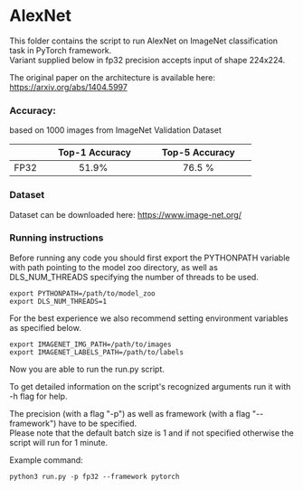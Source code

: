 # AlexNet


This folder contains the script to run AlexNet on ImageNet classification task in PyTorch framework.\
Variant supplied below in fp32 precision accepts input of shape 224x224.

The original paper on the architecture is available here: https://arxiv.org/abs/1404.5997


### Accuracy:

based on 1000 images from ImageNet Validation Dataset

|   | &nbsp;&nbsp;&nbsp;&nbsp; Top-1 Accuracy&nbsp;&nbsp;&nbsp;&nbsp;  |&nbsp;&nbsp;&nbsp;&nbsp; Top-5 Accuracy &nbsp;&nbsp;&nbsp;&nbsp; |
|:---:|:---:|:---:|
| FP32  | 51.9%  | 76.5 %  |


### Dataset

Dataset can be downloaded here: https://www.image-net.org/


### Running instructions

Before running any code you should first export the PYTHONPATH variable with path pointing to the model zoo directory,
as well as DLS_NUM_THREADS specifying the number of threads to be used.

```
export PYTHONPATH=/path/to/model_zoo
export DLS_NUM_THREADS=1
```

For the best experience we also recommend setting environment variables as specified below.

```
export IMAGENET_IMG_PATH=/path/to/images
export IMAGENET_LABELS_PATH=/path/to/labels
```

Now you are able to run the run.py script. 

To get detailed information on the script's recognized arguments run it with -h flag for help.

The precision (with a flag "-p") as well as framework (with a flag "--framework") have to be specified.\
Please note that the default batch size is 1 and if not specified otherwise the script will run for 1 minute.


Example command: 

```
python3 run.py -p fp32 --framework pytorch
```